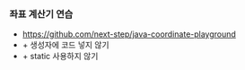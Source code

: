### 좌표 계산기 연습 
- https://github.com/next-step/java-coordinate-playground
- \+ 생성자에 코드 넣지 않기
- \+ static 사용하지 않기